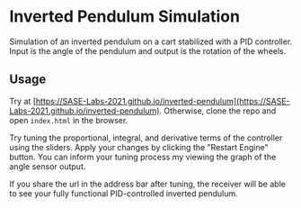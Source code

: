 # Inverted Pendulum Simulation

Simulation of an inverted pendulum on a cart stabilized with a PID controller. Input is the angle of the pendulum and output is the rotation of the wheels.

## Usage
Try at [https://SASE-Labs-2021.github.io/inverted-pendulum](https://SASE-Labs-2021.github.io/inverted-pendulum). Otherwise, clone the repo and open `index.html` in the browser. 

Try tuning the proportional, integral, and derivative terms of the controller using the sliders. Apply your changes by clicking the "Restart Engine" button. You can inform your tuning process my viewing the graph of the angle sensor output.

If you share the url in the address bar after tuning, the receiver will be able to see your fully functional PID-controlled inverted pendulum.
